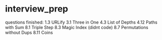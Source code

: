 # interview_prep

questions finished:
1.3 	URLify
3.1 	Three in One
4.3 	List of Depths
4.12 	Paths with Sum
8.1 	Triple Step 
8.3 	Magic Index (didnt code)
8.7 	Permutations without Dups
8.11	Coins

